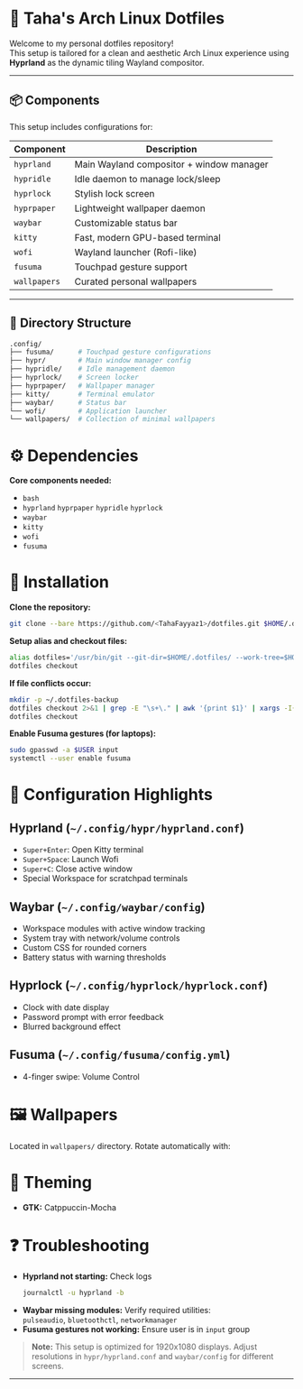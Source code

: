 # 🌿 Taha's Arch Linux Dotfiles

Welcome to my personal dotfiles repository!  
This setup is tailored for a clean and aesthetic Arch Linux experience using **Hyprland** as the dynamic tiling Wayland compositor.

---

## 📦 Components

This setup includes configurations for:

| Component    | Description                              |
|--------------|------------------------------------------|
| `hyprland`   | Main Wayland compositor + window manager |
| `hypridle`   | Idle daemon to manage lock/sleep         |
| `hyprlock`   | Stylish lock screen                      |
| `hyprpaper`  | Lightweight wallpaper daemon             |
| `waybar`     | Customizable status bar                  |
| `kitty`      | Fast, modern GPU-based terminal          |
| `wofi`       | Wayland launcher (Rofi-like)             |
| `fusuma`     | Touchpad gesture support                 |
| `wallpapers` | Curated personal wallpapers              |

---

## 📁 Directory Structure

```bash
.config/
├── fusuma/      # Touchpad gesture configurations
├── hypr/        # Main window manager config
├── hypridle/    # Idle management daemon
├── hyprlock/    # Screen locker
├── hyprpaper/   # Wallpaper manager
├── kitty/       # Terminal emulator
├── waybar/      # Status bar
└── wofi/        # Application launcher
└── wallpapers/  # Collection of minimal wallpapers
```

# ⚙️ Dependencies

**Core components needed:**

- `bash`
- `hyprland` `hyprpaper` `hypridle` `hyprlock`
- `waybar`
- `kitty`
- `wofi`
- `fusuma`

# 🚀 Installation

**Clone the repository:**
```bash
git clone --bare https://github.com/<TahaFayyaz1>/dotfiles.git $HOME/.dotfiles
```

**Setup alias and checkout files:**
```bash
alias dotfiles='/usr/bin/git --git-dir=$HOME/.dotfiles/ --work-tree=$HOME'
dotfiles checkout
```

**If file conflicts occur:**
```bash
mkdir -p ~/.dotfiles-backup
dotfiles checkout 2>&1 | grep -E "\s+\." | awk '{print $1}' | xargs -I{} mv {} ~/.dotfiles-backup/{}
dotfiles checkout
```

**Enable Fusuma gestures (for laptops):**
```bash
sudo gpasswd -a $USER input
systemctl --user enable fusuma
```

# 🔧 Configuration Highlights

## Hyprland (`~/.config/hypr/hyprland.conf`)
- `Super+Enter`: Open Kitty terminal
- `Super+Space`: Launch Wofi
- `Super+C`: Close active window
- Special Workspace for scratchpad terminals

## Waybar (`~/.config/waybar/config`)
- Workspace modules with active window tracking
- System tray with network/volume controls
- Custom CSS for rounded corners
- Battery status with warning thresholds

## Hyprlock (`~/.config/hyprlock/hyprlock.conf`)
- Clock with date display
- Password prompt with error feedback
- Blurred background effect

## Fusuma (`~/.config/fusuma/config.yml`)
- 4-finger swipe: Volume Control

# 🖼 Wallpapers

Located in `wallpapers/` directory. Rotate automatically with:

# 🎨 Theming

- **GTK:** Catppuccin-Mocha

# ❓ Troubleshooting

- **Hyprland not starting:** Check logs  
  ```bash
  journalctl -u hyprland -b
  ```
- **Waybar missing modules:** Verify required utilities:  
  `pulseaudio`, `bluetoothctl`, `networkmanager`
- **Fusuma gestures not working:** Ensure user is in `input` group


> **Note:** This setup is optimized for 1920x1080 displays. Adjust resolutions in `hypr/hyprland.conf` and `waybar/config` for different screens.

---
